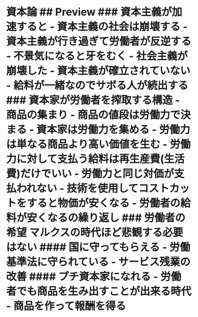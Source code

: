 # 資本論 ## Preview ### 資本主義が加速すると - 資本主義の社会は崩壊する - 資本主義が行き過ぎて労働者が反逆する - 不景気になると牙をむく - 社会主義が崩壊した - 資本主義が確立されていない - 給料が一緒なのでサボる人が続出する ### 資本家が労働者を搾取する構造 - 商品の集まり - 商品の値段は労働力で決まる - 資本家は労働力を集める - 労働力は単なる商品より高い価値を生む - 労働力に対して支払う給料は再生産費(生活費)だけでいい - 労働力と同じ対価が支払われない - 技術を使用してコストカットをすると物価が安くなる - 労働者の給料が安くなるの繰り返し ### 労働者の希望 マルクスの時代ほど悲観する必要はない #### 国に守ってもらえる - 労働基準法に守られている - サービス残業の改善 #### プチ資本家になれる - 労働者でも商品を生み出すことが出来る時代 - 商品を作って報酬を得る
